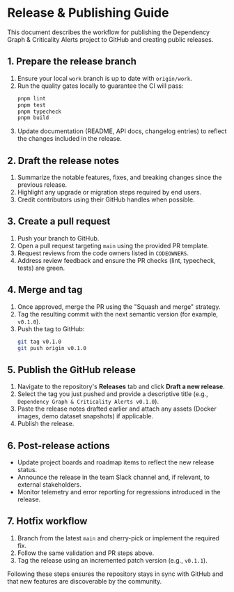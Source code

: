 # Release & Publishing Guide

This document describes the workflow for publishing the Dependency Graph & Criticality Alerts project to GitHub and creating public releases.

## 1. Prepare the release branch

1. Ensure your local `work` branch is up to date with `origin/work`.
2. Run the quality gates locally to guarantee the CI will pass:
   ```bash
   pnpm lint
   pnpm test
   pnpm typecheck
   pnpm build
   ```
3. Update documentation (README, API docs, changelog entries) to reflect the changes included in the release.

## 2. Draft the release notes

1. Summarize the notable features, fixes, and breaking changes since the previous release.
2. Highlight any upgrade or migration steps required by end users.
3. Credit contributors using their GitHub handles when possible.

## 3. Create a pull request

1. Push your branch to GitHub.
2. Open a pull request targeting `main` using the provided PR template.
3. Request reviews from the code owners listed in `CODEOWNERS`.
4. Address review feedback and ensure the PR checks (lint, typecheck, tests) are green.

## 4. Merge and tag

1. Once approved, merge the PR using the "Squash and merge" strategy.
2. Tag the resulting commit with the next semantic version (for example, `v0.1.0`).
3. Push the tag to GitHub:
   ```bash
   git tag v0.1.0
   git push origin v0.1.0
   ```

## 5. Publish the GitHub release

1. Navigate to the repository's **Releases** tab and click **Draft a new release**.
2. Select the tag you just pushed and provide a descriptive title (e.g., `Dependency Graph & Criticality Alerts v0.1.0`).
3. Paste the release notes drafted earlier and attach any assets (Docker images, demo dataset snapshots) if applicable.
4. Publish the release.

## 6. Post-release actions

- Update project boards and roadmap items to reflect the new release status.
- Announce the release in the team Slack channel and, if relevant, to external stakeholders.
- Monitor telemetry and error reporting for regressions introduced in the release.

## 7. Hotfix workflow

1. Branch from the latest `main` and cherry-pick or implement the required fix.
2. Follow the same validation and PR steps above.
3. Tag the release using an incremented patch version (e.g., `v0.1.1`).

Following these steps ensures the repository stays in sync with GitHub and that new features are discoverable by the community.
